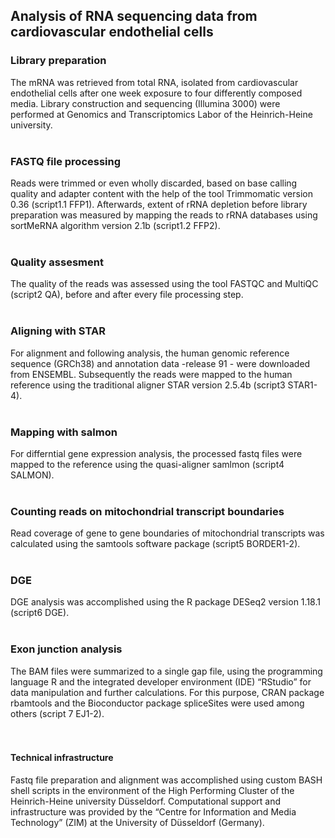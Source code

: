 ## Analysis of RNA sequencing data from cardiovascular endothelial cells

### Library preparation
The mRNA was retrieved from total RNA, isolated from cardiovascular endothelial cells after one week exposure to four differently composed media. Library construction and sequencing (Illumina 3000) were performed at Genomics and Transcriptomics Labor of the Heinrich-Heine university. 
<br />
<br />

### FASTQ file processing
Reads were trimmed or even wholly discarded, based on base calling quality and adapter content with the help of the tool Trimmomatic version 0.36 (script1.1 FFP1). Afterwards, extent of rRNA depletion before library preparation was measured by mapping the reads to rRNA databases using sortMeRNA algorithm version 2.1b (script1.2 FFP2). 
<br />
<br />

### Quality assesment
The quality of the reads was assessed using the tool FASTQC and MultiQC (script2 QA), before and after every file processing step.
<br />
<br />

### Aligning with STAR
For alignment and following analysis, the human genomic reference sequence (GRCh38) and annotation data -release 91 - were downloaded from ENSEMBL. Subsequently the reads were mapped to the human reference using the traditional aligner STAR version 2.5.4b (script3 STAR1-4).
<br />
<br />

### Mapping with salmon
For differntial gene expression analysis, the processed fastq files were mapped to the reference using the quasi-aligner samlmon (script4 SALMON).
<br />
<br />


### Counting reads on mitochondrial transcript boundaries
Read coverage of gene to gene boundaries of mitochondrial transcripts was calculated using the samtools software package (script5 BORDER1-2). 
<br />
<br />

### DGE
DGE analysis was accomplished using the R package DESeq2 version 1.18.1 (script6 DGE). 
<br />
<br />


### Exon junction analysis
The BAM files were summarized to a single gap file, using the programming language R and the integrated developer environment (IDE) “RStudio” for data manipulation and further calculations. For this purpose, CRAN package rbamtools and the Bioconductor package spliceSites were used among others (script 7 EJ1-2). 
<br />
<br />
<br />

#### Technical infrastructure
Fastq file preparation and alignment was accomplished using custom BASH shell scripts in the environment of the High Performing Cluster of the Heinrich-Heine university Düsseldorf. Computational support and infrastructure was provided by the “Centre for Information and Media Technology” (ZIM) at the University of Düsseldorf (Germany).

